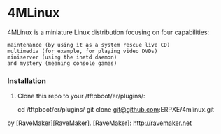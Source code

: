 4MLinux
=======

4MLinux is a miniature Linux distribution focusing on four capabilities:

	maintenance (by using it as a system rescue live CD)
	multimedia (for example, for playing video DVDs)
	miniserver (using the inetd daemon)
	and mystery (meaning console games)

### Installation

1. Clone this repo to your /tftpboot/er/plugins/:

	cd /tftpboot/er/plugins/
	git clone git@github.com:ERPXE/4mlinux.git

by [RaveMaker][RaveMaker].
[RaveMaker]: http://ravemaker.net
